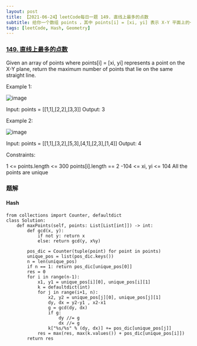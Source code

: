 ```yaml
---
layout: post
title: 【2021-06-24】leetCode每日一题 149. 直线上最多的点数
subtitle: 给你一个数组 points ，其中 points[i] = [xi, yi] 表示 X-Y 平面上的一个点。求最多有多少个点在同一条直线上。
tags: [leetCode, Hash, Geometry]
---
```


### [149. 直线上最多的点数](https://leetcode-cn.com/problems/max-points-on-a-line/)

Given an array of points where points[i] = [xi, yi] represents a point on the X-Y plane, return the maximum number of points that lie on the same straight line.

Example 1:

<img src="https://user-images.githubusercontent.com/32609689/123283004-8b328f80-d53d-11eb-8641-9fbffdef621f.png" title="" alt="image" data-align="center">

Input: points = [[1,1],[2,2],[3,3]]
Output: 3

Example 2:

<img src="https://user-images.githubusercontent.com/32609689/123283027-908fda00-d53d-11eb-8975-3e5c9d112853.png" title="" alt="image" data-align="center">

Input: points = [[1,1],[3,2],[5,3],[4,1],[2,3],[1,4]]
Output: 4

Constraints:

1 <= points.length <= 300
points[i].length == 2
-104 <= xi, yi <= 104
All the points are unique

### 题解

#### Hash

```python3
from collections import Counter, defaultdict
class Solution:
    def maxPoints(self, points: List[List[int]]) -> int:
        def gcd(x, y):
            if not y: return x
            else: return gcd(y, x%y)

        pos_dic = Counter(tuple(point) for point in points)
        unique_pos = list(pos_dic.keys())
        n = len(unique_pos)
        if n == 1: return pos_dic[unique_pos[0]]
        res = 0
        for i in range(n-1):
            x1, y1 = unique_pos[i][0], unique_pos[i][1]
            k = defaultdict(int)
            for j in range(i+1, n):
                x2, y2 = unique_pos[j][0], unique_pos[j][1]
                dy, dx = y2-y1 , x2-x1
                g = gcd(dy, dx)
                if g:
                    dy //= g
                    dx //= g
                k["%s/%s" % (dy, dx)] += pos_dic[unique_pos[j]]
            res = max(res, max(k.values()) + pos_dic[unique_pos[i]])
        return res
```
